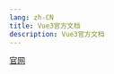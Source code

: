 ```yaml
---
lang: zh-CN
title: Vue3官方文档
description: Vue3官方文档
---
```

[官网](https://staging-cn.vuejs.org/guide/quick-start.html) 